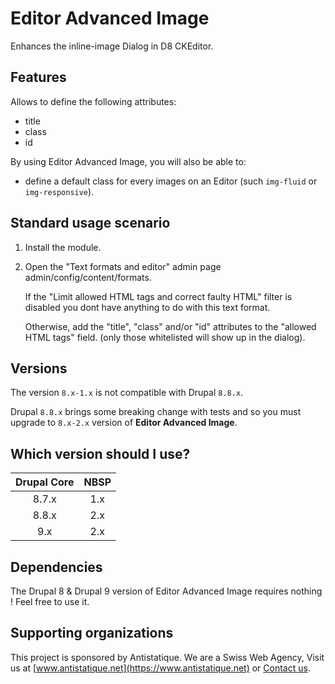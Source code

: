 # Editor Advanced Image

Enhances the inline-image Dialog in D8 CKEditor.

## Features

Allows to define the following attributes:

- title
- class
- id

By using Editor Advanced Image, you will also be able to:

- define a default class for every images on an Editor
  (such `img-fluid` or `img-responsive`).

## Standard usage scenario

1. Install the module.
1. Open the "Text formats and editor" admin page admin/config/content/formats.

    If the "Limit allowed HTML tags and correct faulty HTML" filter is disabled
    you dont have anything to do with this text format.

    Otherwise, add the "title", "class" and/or "id" attributes to
    the "allowed HTML tags" field.
    (only those whitelisted will show up in the dialog).

## Versions

The version `8.x-1.x` is not compatible with Drupal `8.8.x`.

Drupal `8.8.x` brings some breaking change with tests and so you
must upgrade to `8.x-2.x` version of **Editor Advanced Image**.

## Which version should I use?

|Drupal Core|NBSP        |
|:---------:|:----------:|
|8.7.x      |1.x         |
|8.8.x      |2.x         |
|9.x        |2.x         |

## Dependencies

The Drupal 8 & Drupal 9 version of Editor Advanced Image requires nothing !
Feel free to use it.

## Supporting organizations

This project is sponsored by Antistatique. We are a Swiss Web Agency,
Visit us at [www.antistatique.net](https://www.antistatique.net) or
[Contact us](mailto:info@antistatique.net).
